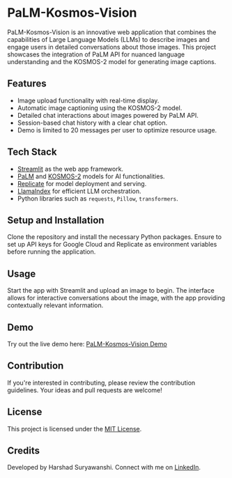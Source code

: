 # PaLM-Kosmos-Vision

PaLM-Kosmos-Vision is an innovative web application that combines the capabilities of Large Language Models (LLMs) to describe images and engage users in detailed conversations about those images. This project showcases the integration of PaLM API for nuanced language understanding and the KOSMOS-2 model for generating image captions.

## Features

- Image upload functionality with real-time display.
- Automatic image captioning using the KOSMOS-2 model.
- Detailed chat interactions about images powered by PaLM API.
- Session-based chat history with a clear chat option.
- Demo is limited to 20 messages per user to optimize resource usage.

## Tech Stack

- [Streamlit](https://streamlit.io/) as the web app framework.
- [PaLM](https://github.com/google-research/palm) and [KOSMOS-2](https://huggingface.co/spaces/lucataco/kosmos-2) models for AI functionalities.
- [Replicate](https://replicate.com/) for model deployment and serving.
- [LlamaIndex](https://github.com/llama-index/llama-index) for efficient LLM orchestration.
- Python libraries such as `requests`, `Pillow`, `transformers`.

## Setup and Installation

Clone the repository and install the necessary Python packages. Ensure to set up API keys for Google Cloud and Replicate as environment variables before running the application.

## Usage

Start the app with Streamlit and upload an image to begin. The interface allows for interactive conversations about the image, with the app providing contextually relevant information.

## Demo

Try out the live demo here: [PaLM-Kosmos-Vision Demo](https://huggingface.co/spaces/AI-ANK/PaLM-Kosmos-Vision)

## Contribution

If you're interested in contributing, please review the contribution guidelines. Your ideas and pull requests are welcome!

## License

This project is licensed under the [MIT License](LICENSE).

## Credits

Developed by Harshad Suryawanshi. Connect with me on [LinkedIn](https://www.linkedin.com/in/harshadsuryawanshi/).

